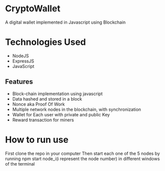 # CryptoWallet
A digital wallet implemented in Javascript using Blockchain

# Technologies Used

 - NodeJS
 - ExpressJS
 - JavaScript
 
 ## Features
 
 - Block-chain implementation using javascript
 - Data hashed and stored in a block
 - Nonce aka Proof Of Work
 - Multiple network nodes in the blockchain, with synchronization
 - Wallet for Each user with private and public Key
 - Reward transaction for miners

# How to run use
First clone the repo in your computer
Then start each one of the 5 nodes by running npm start node_i(i represent the node number) in different windows of the terminal


